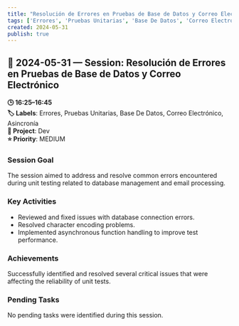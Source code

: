 ```yaml
---
title: "Resolución de Errores en Pruebas de Base de Datos y Correo Electrónico"
tags: ['Errores', 'Pruebas Unitarias', 'Base De Datos', 'Correo Electrónico', 'Asincronía']
created: 2024-05-31
publish: true
---
```


## 📅 2024-05-31 — Session: Resolución de Errores en Pruebas de Base de Datos y Correo Electrónico

**🕒 16:25–16:45**  
**🏷️ Labels**: Errores, Pruebas Unitarias, Base De Datos, Correo Electrónico, Asincronía  
**📂 Project**: Dev  
**⭐ Priority**: MEDIUM  


### Session Goal
The session aimed to address and resolve common errors encountered during unit testing related to database management and email processing.

### Key Activities
- Reviewed and fixed issues with database connection errors.
- Resolved character encoding problems.
- Implemented asynchronous function handling to improve test performance.

### Achievements
Successfully identified and resolved several critical issues that were affecting the reliability of unit tests.

### Pending Tasks
No pending tasks were identified during this session.
